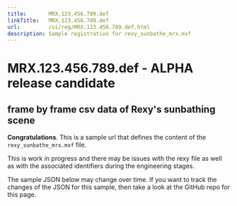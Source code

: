 ```yaml
---
title:       MRX.123.456.789.def
linkTitle:   MRX.123.456.789.def
url:         /ui/reg/MRX.123.456.789.def.html
description: Sample registration for rexy_sunbathe_mrx.mxf
---
```

# MRX.123.456.789.def - ALPHA release candidate

## frame by frame csv data of Rexy's sunbathing scene

**Congratulations**. This is a sample url that defines the content of the
`rexy_sunbathe_mrx.mxf` file.

This is work in progress and there may be issues with the rexy file as well as
with the associated identifiers during the engineering stages.

The sample JSON below may change over time. If you want to track the changes
of the JSON for this sample, then take a look at the GitHub repo for this page.
